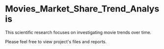 # Movies_Market_Share_Trend_Analysis
This scientific research focuses on investigating movie trends over time.

Please feel free to view project's files and reports.
